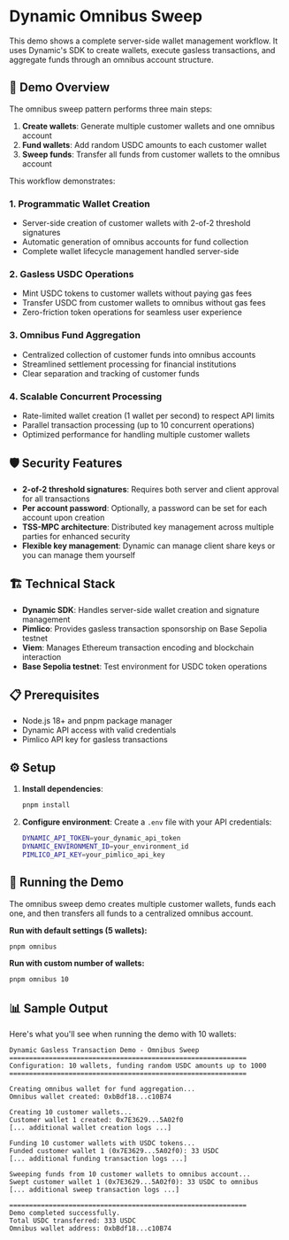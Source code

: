 # Dynamic Omnibus Sweep

This demo shows a complete server-side wallet management workflow. It uses Dynamic's SDK to create wallets, execute gasless transactions, and aggregate funds through an omnibus account structure.

## 🎯 Demo Overview

The omnibus sweep pattern performs three main steps:

1. **Create wallets**: Generate multiple customer wallets and one omnibus account
2. **Fund wallets**: Add random USDC amounts to each customer wallet
3. **Sweep funds**: Transfer all funds from customer wallets to the omnibus account

This workflow demonstrates:

### 1. Programmatic Wallet Creation

- Server-side creation of customer wallets with 2-of-2 threshold signatures
- Automatic generation of omnibus accounts for fund collection
- Complete wallet lifecycle management handled server-side

### 2. Gasless USDC Operations

- Mint USDC tokens to customer wallets without paying gas fees
- Transfer USDC from customer wallets to omnibus without gas fees
- Zero-friction token operations for seamless user experience

### 3. Omnibus Fund Aggregation

- Centralized collection of customer funds into omnibus accounts
- Streamlined settlement processing for financial institutions
- Clear separation and tracking of customer funds

### 4. Scalable Concurrent Processing

- Rate-limited wallet creation (1 wallet per second) to respect API limits
- Parallel transaction processing (up to 10 concurrent operations)
- Optimized performance for handling multiple customer wallets

## 🛡️ Security Features

- **2-of-2 threshold signatures**: Requires both server and client approval for all transactions
- **Per account password**: Optionally, a password can be set for each account upon creation
- **TSS-MPC architecture**: Distributed key management across multiple parties for enhanced security
- **Flexible key management**: Dynamic can manage client share keys or you can manage them yourself

## 🏗️ Technical Stack

- **Dynamic SDK**: Handles server-side wallet creation and signature management
- **Pimlico**: Provides gasless transaction sponsorship on Base Sepolia testnet
- **Viem**: Manages Ethereum transaction encoding and blockchain interaction
- **Base Sepolia testnet**: Test environment for USDC token operations

## 📋 Prerequisites

- Node.js 18+ and pnpm package manager
- Dynamic API access with valid credentials
- Pimlico API key for gasless transactions

## ⚙️ Setup

1. **Install dependencies**:

   ```bash
   pnpm install
   ```

2. **Configure environment**:
   Create a `.env` file with your API credentials:
   ```bash
   DYNAMIC_API_TOKEN=your_dynamic_api_token
   DYNAMIC_ENVIRONMENT_ID=your_environment_id
   PIMLICO_API_KEY=your_pimlico_api_key
   ```

## 🎯 Running the Demo

The omnibus sweep demo creates multiple customer wallets, funds each one, and then transfers all funds to a centralized omnibus account.

**Run with default settings (5 wallets):**

```bash
pnpm omnibus
```

**Run with custom number of wallets:**

```bash
pnpm omnibus 10
```

## 📊 Sample Output

Here's what you'll see when running the demo with 10 wallets:

```
Dynamic Gasless Transaction Demo - Omnibus Sweep
============================================================
Configuration: 10 wallets, funding random USDC amounts up to 1000
============================================================

Creating omnibus wallet for fund aggregation...
Omnibus wallet created: 0xbBdf18...c10B74

Creating 10 customer wallets...
Customer wallet 1 created: 0x7E3629...5A02f0
[... additional wallet creation logs ...]

Funding 10 customer wallets with USDC tokens...
Funded customer wallet 1 (0x7E3629...5A02f0): 33 USDC
[... additional funding transaction logs ...]

Sweeping funds from 10 customer wallets to omnibus account...
Swept customer wallet 1 (0x7E3629...5A02f0): 33 USDC to omnibus
[... additional sweep transaction logs ...]

============================================================
Demo completed successfully.
Total USDC transferred: 333 USDC
Omnibus wallet address: 0xbBdf18...c10B74
```
